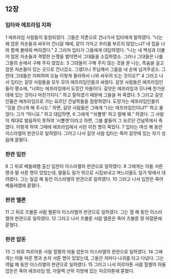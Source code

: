 ## 12장
### 입타와 에프라임 지파
1 에프라임 사람들이 동원되었다. 그들은 차폰으로 건너가서 입타에게 말하였다. “너는 왜 암몬 자손들과 싸우러 건너갈 때에, 같이 가자고 우리를 부르지 않았느냐? 네 집을 너와 함께 불태워 버리겠다.”
2 그러자 입타가 그들에게 대답하였다. “나는 내 백성과 더불어 암몬 자손들과 격렬한 논쟁을 벌이면서 그대들을 소집하였소. 그러나 그대들은 나를 그들의 손에서 구해 주지 않았소.
3 그대들이 구해 주지 않는 것을 본 나는, 목숨을 걸고 암몬 자손들이 있는 곳으로 건너갔소. 그랬더니 주님께서 그들을 내 손에 넘겨주셨소. 그런데 그대들은 어찌하여 오늘 이렇게 올라와서 나와 싸우려 드는 것이오?”
4 그러고 나서 입타는 길앗 사람들을 모두 모아 에프라임인들과 싸웠다. 길앗 사람들은 에프라임인들이 평소에, “너희는 에프라임에서 도망간 자들이다. 길앗은 에프라임과 므나쎄 한가운데에 있는 것이나 마찬가지다.” 하고 말하였기 때문에 그들을 쳐 죽였다.
5 그리고 길앗인들은 에프라임으로 가는 요르단 건널목들을 점령하였다. 도망가는 에프라임인들이 “강을 건너게 해 주시오.” 하면, 길앗 사람들은 그에게 “너는 에프라임인이냐?” 하고 물었다. 그가 “아니요.” 하고 대답하면,
6 그에게 “‘쉬뽈렛’ 하고 말해 봐.” 하였다. 그 사람이 제대로 발음하지 못하여 ‘시뽈렛’이라고 하면, 그를 붙들어 그 요르단 건널목에서 죽였다. 이렇게 하여 그때에 에프라임에서 사만 이천 명이 죽었다.
7 입타는 여섯 해 동안 이스라엘의 판관으로 일하였다. 그러고 나서 길앗 사람 입타는 죽어 길앗에 있는 자기 성읍에 묻혔다.
### 판관 입찬
8 그 뒤로 베들레헴 출신 입찬이 이스라엘의 판관으로 일하였다.
9 그에게는 아들 서른 명과 딸 서른 명이 있었는데, 딸들도 일가 밖으로 시집보내고 며느리들도 일가 밖에서 데려왔다. 그는 일곱 해 동안 이스라엘의 판관으로 일하였다.
10 그러고 나서 입찬은 죽어 베들레헴에 묻혔다.
### 판관 엘론
11 그 뒤로 즈불룬 사람 엘론이 이스라엘의 판관으로 일하였다. 그는 열 해 동안 이스라엘의 판관으로 일하였다.
12 그러고 나서 즈불룬 사람 엘론은 죽어 즈불룬 땅 아얄론에 묻혔다.
### 판관 압돈
13 그 뒤로 피르아톤 사람 힐렐의 아들 압돈이 이스라엘의 판관으로 일하였다.
14 그에게는 아들 마흔 명과 손자 서른 명이 있었는데, 그들은 저마다 나귀를 타고 다녔다. 그는 여덟 해 동안 이스라엘의 판관으로 일하였다.
15 그러고 나서 피르아톤 사람 힐렐의 아들 압돈은 죽어 에프라임 땅, 아말렉 산악 지방에 있는 피르아톤에 묻혔다.
